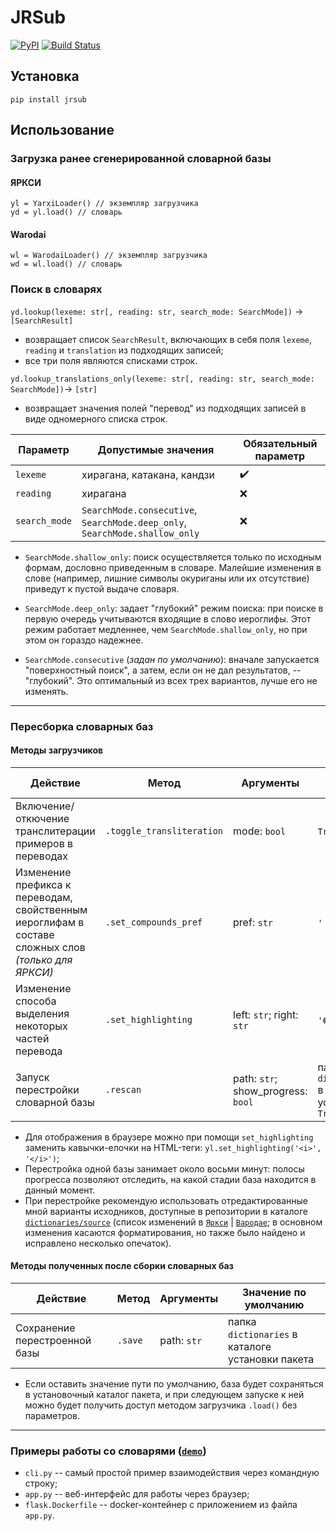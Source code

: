 # JRSub
[![PyPI](https://img.shields.io/pypi/v/jrsub.svg)](https://pypi.python.org/pypi/jrsub)
[![Build Status](https://travis-ci.com/kateabr/jrsub.svg?branch=master)](https://travis-ci.com/kateabr/jrsub)

## Установка

`pip install jrsub`

## Использование

### Загрузка ранее сгенерированной словарной базы

#### ЯРКСИ
```
yl = YarxiLoader() // экземпляр загрузчика
yd = yl.load() // словарь
```
#### Warodai
```
wl = WarodaiLoader() // экземпляр загрузчика
wd = wl.load() // словарь
```

### Поиск в словарях

`yd.lookup(lexeme: str[, reading: str, search_mode: SearchMode])` → `[SearchResult]`
* возвращает список `SearchResult`, включающих в себя поля `lexeme`, `reading` и `translation` из подходящих записей;
* все три поля являются списками строк.

`yd.lookup_translations_only(lexeme: str[, reading: str, search_mode: SearchMode])`→ `[str]`
* возвращает значения полей "перевод" из подходящих записей в виде одномерного списка строк.

Параметр | Допустимые значения | Обязательный параметр
------------ | ------------- | ------------
`lexeme` | хирагана, катакана, кандзи | ✔️
`reading` | хирагана | ❌
`search_mode` | `SearchMode.consecutive`, `SearchMode.deep_only`, `SearchMode.shallow_only` | ❌

* `SearchMode.shallow_only`: поиск осуществляется только по исходным формам, дословно приведенным в словаре. Малейшие изменения в слове (например, лишние символы окуриганы или их отсутствие) приведут к пустой выдаче словаря.

* `SearchMode.deep_only`: задает "глубокий" режим поиска: при поиске в первую очередь учитываются входящие в слово иероглифы. Этот режим работает медленнее, чем `SearchMode.shallow_only`, но при этом он гораздо надежнее.

* `SearchMode.consecutive` (_задан по умолчанию_): вначале запускается "поверхностный поиск", а затем, если он не дал результатов, -- "глубокий". Это оптимальный из всех трех вариантов, лучше его не изменять.

---
### Пересборка словарных баз

#### Методы загрузчиков

Действие  | Метод | Аргументы | Начальное значение
----------|-------|-----------|------------------------
Включение/откючение транслитерации примеров в переводах | `.toggle_transliteration` | mode: `bool` | `True` (включено)
Изменение префикса к переводам, свойственным иероглифам в составе сложных слов _(только для ЯРКСИ)_ | `.set_compounds_pref` | pref: `str` | `'〈в сочет.〉'`
Изменение способа выделения некоторых частей перевода | `.set_highlighting` | left: `str`; right: `str` | `'《'`; `'》'`
Запуск перестройки словарной базы | `.rescan` | path: `str`; show_progress: `bool` | папка `dictionaries/source` в каталоге установки пакета; `True`

* Для отображения в браузере можно при помощи `set_highlighting` заменить кавычки-елочки на HTML-теги: `yl.set_highlighting('<i>', '</i>')`;
* Перестройка одной базы занимает около восьми минут: полосы прогресса позволяют отследить, на какой стадии база находится в данный момент.
* При перестройке рекомендую использовать отредактированные мной варианты исходников, доступные в репозитории в каталоге [`dictionaries/source`](https://github.com/kateabr/jrsub/tree/master/dictionaries/source) (список изменений в [`Яркси`](https://docs.google.com/spreadsheets/d/1oUPO1zTyYWZdhC4T_DKzlWpR9B4NBnw16mv5vycp4TM/edit?usp=sharing) | [`Вародае`](https://docs.google.com/spreadsheets/d/1sU5ihleVZlBVRimYV_NM5TWq0lH_n68cEJx60iRdjTM/edit?usp=sharing); в основном изменения касаются форматирования, но также было найдено и исправлено несколько опечаток).

#### Методы полученных после сборки словарных баз

Действие  | Метод | Аргументы | Значение по умолчанию
----------|-------|-----------|------------------------
Сохранение перестроенной базы | `.save` | path: `str` | папка `dictionaries` в каталоге установки пакета

* Если оставить значение пути по умолчанию, база будет сохраняться в установочный каталог пакета, и при следующем запуске к ней можно будет получить доступ методом загрузчика `.load()` без параметров.

---
### Примеры работы со словарями ([`demo`](https://github.com/kateabr/jrsub/tree/master/demo))
* `cli.py` -- самый простой пример взаимодействия через командную строку;
* `app.py` -- веб-интерфейс для работы через браузер;
* `flask.Dockerfile` -- docker-контейнер с приложением из файла `app.py`.